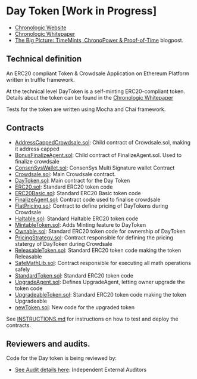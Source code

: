 
# Day Token [Work in Progress]

- [Chronologic Website](https://chronologic.network)
- [Chronologic Whitepaper](https://chronologic.network/paper)
- [The Big Picture: TimeMints, ChronoPower & Proof-of-Time](https://blog.chronologic.network/the-big-picture-timemints-chronopower-proof-of-time-f881158b044d) blogpost.


## Technical definition
An ERC20 compliant Token &amp; Crowdsale Application on Ethereum Platform written in truffle framework.

At the technical level DayToken is a self-minting ERC20-compliant token. Details about the token can be found in the [Chronologic Whitepaper](https://chronologic.network/paper)

Tests for the token are written using Mocha and Chai framework.

## Contracts

- [AddressCappedCrowdsale.sol](/contracts/AddressCappedCrowdsale.sol): Child contract of Crowdsale.sol, making it address capped
- [BonusFinalizeAgent.sol](/contracts/BonusFinalizeAgent.sol): Child contract of FinalizeAgent.sol. Used to finalize crowdsale
- [ConsenSysWallet.sol](/contracts/ConsenSysWallet.sol): ConsenSys Multi Signature wallet Contract
- [Crowdsale.sol](/contracts/Crowdsale.sol): Main Crowdsale contract.
- [DayToken.sol](/contracts/DayToken.sol): Main contract for the Day Token
- [ERC20.sol](/contracts/ERC20.sol): Standard ERC20 token code
- [ERC20Basic.sol](/contracts/ERC20Basic.sol): Standard ERC20 Basic token code
- [FinalizeAgent.sol](/contracts/FinalizeAgent.sol): Contract code used to finalise crowdsale
- [FlatPricing.sol](/contracts/FlatPricing.sol): Contract to define pricing of DayTokens during Crowdsale
- [Haltable.sol](/contracts/Haltable.sol): Standard Haltable ERC20 token code
- [MintableToken.sol](/contracts/MintableToken.sol): Adds Minting feature to DayToken
- [Ownable.sol](/contracts/Ownable.sol): Standard ERC20 token code for ownership of DayToken
- [PricingStrategy.sol](/contracts/PricingStrategy.sol): Contract responsible for defining the pricing statergy of DayToken during Crowdsale
- [ReleasableToken.sol](/contracts/ReleasableToken.sol): Standard ERC20 token code making the token Releasable
- [SafeMathLib.sol](/contracts/SafeMathLib.sol): Contract responsible for executing all math operations safely
- [StandardToken.sol](/contracts/StandardToken.sol): Standard ERC20 token code
- [UpgradeAgent.sol](/contracts/UpgradeAgent.sol): Defines UpgradeAgent, letting owner upgrade the token code
- [UpgradeableToken.sol](/contracts/UpgradeableToken.sol): Standard ERC20 token code making the token Upgradeable
- [newToken.sol](/contracts/newToken.sol): New code for the upgraded token

See [INSTRUCTIONS.md](/Instructions.md) for instructions on how to test and deploy the contracts.

## Reviewers and audits.

Code for the Day token is being reviewed by:
- [See Audit details here](https://github.com/chronologic/chronologic/tree/dev/audit): Independent External Auditors

